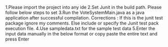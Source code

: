 1.Please import the project into any ide
2.Set Junit in the build path. Please follow below steps to set
<Steps to set junit build path>
3.Run the VoteSystemMain.java as a java application after successful compilation.
Corrections : If this is the junit test package ignore my comments. Else include or specify the Junit test pack execution file.
4.Use sampledata.txt for the sample test data
5.Enter the input data manually in the below format or copy paste the entire text and press Enter
<Provide the sample example test data from the Document>
